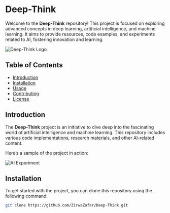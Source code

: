 
# Deep-Think

Welcome to the **Deep-Think** repository! This project is focused on exploring advanced concepts in deep learning, artificial intelligence, and machine learning. It aims to provide resources, code examples, and experiments related to AI, fostering innovation and learning.

![Deep-Think Logo](./images/deep-think-logo.png) <!-- Update the image path as needed -->

## Table of Contents
- [Introduction](#introduction)
- [Installation](#installation)
- [Usage](#usage)
- [Contributing](#contributing)
- [License](#license)

## Introduction

The **Deep-Think** project is an initiative to dive deep into the fascinating world of artificial intelligence and machine learning. This repository includes various code implementations, research materials, and other AI-related content.

Here’s a sample of the project in action:

![AI Experiment](./images/ai-experiment.png) <!-- Update the image path as needed -->

## Installation

To get started with the project, you can clone this repository using the following command:

```bash
git clone https://github.com/ZirwaZafar/Deep-Think.git
